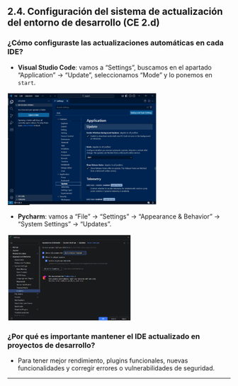 ## 2.4. Configuración del sistema de actualización del entorno de desarrollo (CE 2.d)

### ¿Cómo configuraste las actualizaciones automáticas en cada IDE?

- **Visual Studio Code**: vamos a “Settings”, buscamos en el apartado “Application” → “Update”, seleccionamos “Mode” y lo ponemos en `start`.

![captura 11](capturas/punto4_VSC.png)

- **Pycharm**: vamos a “File” → “Settings” → “Appearance & Behavior” → “System Settings” → “Updates”.

![captura 12](capturas/punto4_PC.png)

### ¿Por qué es importante mantener el IDE actualizado en proyectos de desarrollo?

- Para tener mejor rendimiento, plugins funcionales, nuevas funcionalidades y corregir errores o vulnerabilidades de seguridad.

---
